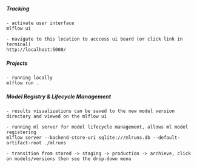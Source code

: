 ##### Tracking
```
- activate user interface
mlflow ui

- navigate to this location to acccess ui board (or click link in terminal)
http://localhost:5000/
```

##### Projects
```
- running locally
mlflow run .
```

##### Model Registry & Lifecycle Management
```
- results visualizations can be saved to the new model version directory and viewed on the mlflow ui

- running ml server for model lifecycle management, allows ml model registering
mlflow server --backend-store-uri sqlite:///mlruns.db --default-artifact-root ./mlruns

- transition from stored -> staging -> production -> archieve, click on models/versions then see the drop-down menu
```
